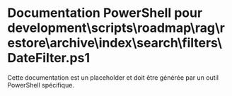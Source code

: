 # Documentation PowerShell pour development\scripts\roadmap\rag\restore\archive\index\search\filters\DateFilter.ps1

Cette documentation est un placeholder et doit être générée par un outil PowerShell spécifique.
